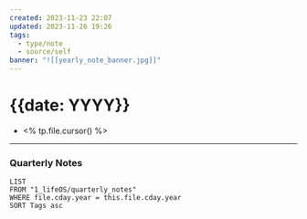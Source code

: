 ```yaml
---
created: 2023-11-23 22:07
updated: 2023-11-26 19:26
tags:
  - type/note
  - source/self
banner: "![[yearly_note_banner.jpg]]"
---
```

# {{date: YYYY}}

- <% tp.file.cursor() %>

---

### Quarterly Notes
```dataview
LIST
FROM "1_lifeOS/quarterly_notes" 
WHERE file.cday.year = this.file.cday.year
SORT Tags asc
```
